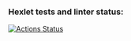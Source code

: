 ### Hexlet tests and linter status:
[![Actions Status](https://github.com/AndreyTurubchuk/java-project-lvl1/workflows/hexlet-check/badge.svg)](https://github.com/AndreyTurubchuk/java-project-lvl1/actions)